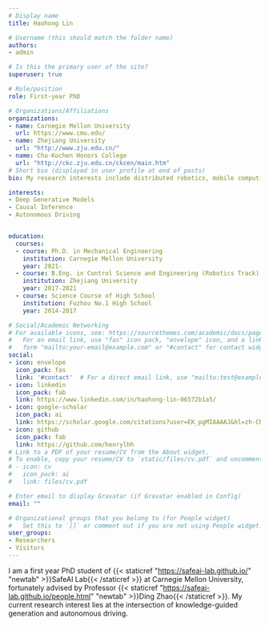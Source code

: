 ```yaml
---
# Display name
title: Haohong Lin

# Username (this should match the folder name)
authors:
- admin

# Is this the primary user of the site?
superuser: true

# Role/position
role: First-year PhD

# Organizations/Affiliations
organizations:
- name: Carnegie Mellon University
  url: https://www.cmu.edu/
- name: Zhejiang University
  url: "http://www.zju.edu.cn/"
- name: Chu-Kochen Honors College
  url: "http://ckc.zju.edu.cn/ckcen/main.htm"
# Short bio (displayed in user profile at end of posts)
bio: My research interests include distributed robotics, mobile computing and programmable matter.

interests:
- Deep Generative Models
- Causal Inference
- Autonomous Driving


education:
  courses:
  - course: Ph.D. in Mechanical Engineering
    institution: Carnegie Mellon University
    year: 2021-
  - course: B.Eng. in Control Science and Engineering (Robotics Track)
    institution: Zhejiang University
    year: 2017-2021
  - course: Science Course of High School
    institution: Fuzhou No.1 High School 
    year: 2014-2017

# Social/Academic Networking
# For available icons, see: https://sourcethemes.com/academic/docs/page-builder/#icons
#   For an email link, use "fas" icon pack, "envelope" icon, and a link in the
#   form "mailto:your-email@example.com" or "#contact" for contact widget.
social:
- icon: envelope
  icon_pack: fas
  link: '#contact'  # For a direct email link, use "mailto:test@example.org".
- icon: linkedin
  icon_pack: fab
  link: https://www.linkedin.com/in/haohong-lin-06572b1a5/
- icon: google-scholar
  icon_pack: ai
  link: https://scholar.google.com/citations?user=EK_pgMIAAAAJ&hl=zh-CN&oi=ao
- icon: github
  icon_pack: fab
  link: https://github.com/henrylhh
# Link to a PDF of your resume/CV from the About widget.
# To enable, copy your resume/CV to `static/files/cv.pdf` and uncomment the lines below.
# - icon: cv
#   icon_pack: ai
#   link: files/cv.pdf

# Enter email to display Gravatar (if Gravatar enabled in Config)
email: ""

# Organizational groups that you belong to (for People widget)
#   Set this to `[]` or comment out if you are not using People widget.
user_groups:
- Researchers
- Visitors
---
```

I am a first year PhD student of {{< staticref "https://safeai-lab.github.io/" "newtab" >}}SafeAI Lab{{< /staticref >}} at Carnegie Mellon University, fortunately advised by Professor {{< staticref "https://safeai-lab.github.io/people.html" "newtab" >}}Ding Zhao{{< /staticref >}}. My current research interest lies at the intersection of knowledge-guided generation and autonomous driving.

<!-- I was admitted to the CSST research program this summer at the University of California, Los Angeles (UCLA), which has been unfortunately suspended due to the outbreak of COVID-19.

I take an active part in Mathematical Modeling Competition. I received Finalist Prize (2% among 20,000+ teams) this year in Interdisciplinary Contest in Modeling (ICM). -->

<!-- I am applying for a Ph.D./MS program this fall. You may check in my {{< staticref "https://drive.google.com/file/d/1eolZzPNGJS-zb31B2uaAC3GMhQCTY-Pv/view?usp=sharing" "newtab" >}}CV{{< /staticref >}} for further information. -->
